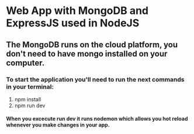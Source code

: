 # Web App with MongoDB and ExpressJS used in NodeJS
## The MongoDB runs on the cloud platform, you don't need to have mongo installed on your computer.

### To start the application you'll need to run the next commands in your terminal:

1. npm install
1. npm run dev

#### When you excecute run dev it runs nodemon which allows you hot reload whenever you make changes in your app.
